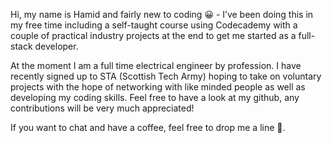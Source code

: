 Hi, my name is Hamid and fairly new to coding 😀 -  I’ve been doing this in my free time including a self-taught course using Codecademy with a couple of practical industry projects at the end to get me started as a full-stack developer. 

At the moment I am a full time electrical engineer by profession. I have recently signed up to STA (Scottish Tech Army) hoping to take on voluntary projects with the hope of networking with like minded people as well as developing my coding skills. Feel free to have a look at my github, any contributions will be very much appreciated!

If you want to chat and have a coffee, feel free to drop me a line 😬.

<!---
hqureshi88/hqureshi88 is a ✨ special ✨ repository because its `README.md` (this file) appears on your GitHub profile.
You can click the Preview link to take a look at your changes.
--->

